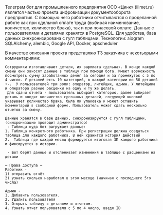 Телеграм бот для промышленного предприятия ООО «Цинк» (lilmet.ru) является частью проекта цифровизации документооборота предприятия. С помощью него работники отчитываются о проделанной работе как при сдельной оплате труда (выбирая наименование, количество, количество брака), так и при почасовой оплате. Данные с пользователями и деталями хранятся в PostgreSQL. Для удобства, база данных синхронизирована с гугл таблицами.
Технологии: aiogram SQLAlchemy, alembic, Google API, Docker, apscheduler

В качестве описания проекта представляю ТЗ заказчика с некотьорыми комментариями:

```
Сотрудники изготавливают детали, их зарплата сдельная. В конце каждой смены они заносят данные в таблицу при помощи бота. Имеют возможность посмотреть сумму заработанных денег за сегодня и за промежуток с 5 по 4 число. У деталей есть 10 категорий, в каждой категории по 50 деталей +-.  У пользователей три роли: оператор, литейщик, админ. У литейщика и оператора разные расценки на одну и ту же делать.
 Для сдачи отчета - пользователь выбирает категорию, далее выбирает деталь и вводит количество сделанных деталей, следующей кнопкой указывает количество брака, была ли упаковка и может оставить комментарий в свободной форме. Пользователь может сдать несколько отчетов за смену. 

Данные хранятся в базе данных, синхронизируются с гугл таблицами. (синхронизацию проводит администратор) 
 - Таблицы куда бот загружает данные:
1. Таблица конкретного работника. При регистрации должна создаться таблица для каждого работника. В ней хранится история действий 
2.  Таблица где каждый месяц формируется итоговая ЗП каждого работника и фиксируется в истории.

 - Бот берёт данные и отслеживает изменения в таблице с расценками на детали

— Права доступа —
Работник - 
1) отправить отчёт
2) узнать сколько наработал в этом месяце (начиная с последнего 5го числа) 

Админ -  
1. Добавить пользователя.
2. Удалить пользователя
3. Открыть таблицу с деталями и отчетом.
4. Узнать отчет пользователя с 5 по 4 число, введя ID 
```

